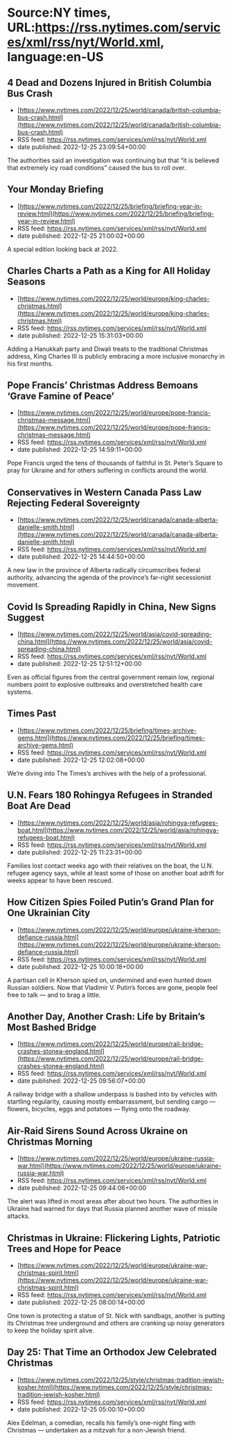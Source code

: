 # Source:NY times, URL:https://rss.nytimes.com/services/xml/rss/nyt/World.xml, language:en-US

## 4 Dead and Dozens Injured in British Columbia Bus Crash
 - [https://www.nytimes.com/2022/12/25/world/canada/british-columbia-bus-crash.html](https://www.nytimes.com/2022/12/25/world/canada/british-columbia-bus-crash.html)
 - RSS feed: https://rss.nytimes.com/services/xml/rss/nyt/World.xml
 - date published: 2022-12-25 23:09:54+00:00

The authorities said an investigation was continuing but that “it is believed that extremely icy road conditions” caused the bus to roll over.

## Your Monday Briefing
 - [https://www.nytimes.com/2022/12/25/briefing/briefing-year-in-review.html](https://www.nytimes.com/2022/12/25/briefing/briefing-year-in-review.html)
 - RSS feed: https://rss.nytimes.com/services/xml/rss/nyt/World.xml
 - date published: 2022-12-25 21:00:02+00:00

A special edition looking back at 2022.

## Charles Charts a Path as a King for All Holiday Seasons
 - [https://www.nytimes.com/2022/12/25/world/europe/king-charles-christmas.html](https://www.nytimes.com/2022/12/25/world/europe/king-charles-christmas.html)
 - RSS feed: https://rss.nytimes.com/services/xml/rss/nyt/World.xml
 - date published: 2022-12-25 15:31:03+00:00

Adding a Hanukkah party and Diwali treats to the traditional Christmas address, King Charles III is publicly embracing a more inclusive monarchy in his first months.

## Pope Francis’ Christmas Address Bemoans ‘Grave Famine of Peace’
 - [https://www.nytimes.com/2022/12/25/world/europe/pope-francis-christmas-message.html](https://www.nytimes.com/2022/12/25/world/europe/pope-francis-christmas-message.html)
 - RSS feed: https://rss.nytimes.com/services/xml/rss/nyt/World.xml
 - date published: 2022-12-25 14:59:11+00:00

Pope Francis urged the tens of thousands of faithful in St. Peter’s Square to pray for Ukraine and for others suffering in conflicts around the world.

## Conservatives in Western Canada Pass Law Rejecting Federal Sovereignty
 - [https://www.nytimes.com/2022/12/25/world/canada/canada-alberta-danielle-smith.html](https://www.nytimes.com/2022/12/25/world/canada/canada-alberta-danielle-smith.html)
 - RSS feed: https://rss.nytimes.com/services/xml/rss/nyt/World.xml
 - date published: 2022-12-25 14:44:50+00:00

A new law in the province of Alberta radically circumscribes federal authority, advancing the agenda of the province’s far-right secessionist movement.

## Covid Is Spreading Rapidly in China, New Signs Suggest
 - [https://www.nytimes.com/2022/12/25/world/asia/covid-spreading-china.html](https://www.nytimes.com/2022/12/25/world/asia/covid-spreading-china.html)
 - RSS feed: https://rss.nytimes.com/services/xml/rss/nyt/World.xml
 - date published: 2022-12-25 12:51:12+00:00

Even as official figures from the central government remain low, regional numbers point to explosive outbreaks and overstretched health care systems.

## Times Past
 - [https://www.nytimes.com/2022/12/25/briefing/times-archive-gems.html](https://www.nytimes.com/2022/12/25/briefing/times-archive-gems.html)
 - RSS feed: https://rss.nytimes.com/services/xml/rss/nyt/World.xml
 - date published: 2022-12-25 12:02:08+00:00

We’re diving into The Times’s archives with the help of a professional.

## U.N. Fears 180 Rohingya Refugees in Stranded Boat Are Dead
 - [https://www.nytimes.com/2022/12/25/world/asia/rohingya-refugees-boat.html](https://www.nytimes.com/2022/12/25/world/asia/rohingya-refugees-boat.html)
 - RSS feed: https://rss.nytimes.com/services/xml/rss/nyt/World.xml
 - date published: 2022-12-25 11:23:31+00:00

Families lost contact weeks ago with their relatives on the boat, the U.N. refugee agency says, while at least some of those on another boat adrift for weeks appear to have been rescued.

## How Citizen Spies Foiled Putin’s Grand Plan for One Ukrainian City
 - [https://www.nytimes.com/2022/12/25/world/europe/ukraine-kherson-defiance-russia.html](https://www.nytimes.com/2022/12/25/world/europe/ukraine-kherson-defiance-russia.html)
 - RSS feed: https://rss.nytimes.com/services/xml/rss/nyt/World.xml
 - date published: 2022-12-25 10:00:18+00:00

A partisan cell in Kherson spied on, undermined and even hunted down Russian soldiers. Now that Vladimir V. Putin’s forces are gone, people feel free to talk — and to brag a little.

## Another Day, Another Crash: Life by Britain’s Most Bashed Bridge
 - [https://www.nytimes.com/2022/12/25/world/europe/rail-bridge-crashes-stonea-england.html](https://www.nytimes.com/2022/12/25/world/europe/rail-bridge-crashes-stonea-england.html)
 - RSS feed: https://rss.nytimes.com/services/xml/rss/nyt/World.xml
 - date published: 2022-12-25 09:56:07+00:00

A railway bridge with a shallow underpass is bashed into by vehicles with startling regularity, causing mostly embarrassment, but sending cargo — flowers, bicycles, eggs and potatoes — flying onto the roadway.

## Air-Raid Sirens Sound Across Ukraine on Christmas Morning
 - [https://www.nytimes.com/2022/12/25/world/europe/ukraine-russia-war.html](https://www.nytimes.com/2022/12/25/world/europe/ukraine-russia-war.html)
 - RSS feed: https://rss.nytimes.com/services/xml/rss/nyt/World.xml
 - date published: 2022-12-25 09:44:06+00:00

The alert was lifted in most areas after about two hours. The authorities in Ukraine had warned for days that Russia planned another wave of missile attacks.

## Christmas in Ukraine: Flickering Lights, Patriotic Trees and Hope for Peace
 - [https://www.nytimes.com/2022/12/25/world/europe/ukraine-war-christmas-spirit.html](https://www.nytimes.com/2022/12/25/world/europe/ukraine-war-christmas-spirit.html)
 - RSS feed: https://rss.nytimes.com/services/xml/rss/nyt/World.xml
 - date published: 2022-12-25 08:00:14+00:00

One town is protecting a statue of St. Nick with sandbags, another is putting its Christmas tree underground and others are cranking up noisy generators to keep the holiday spirit alive.

## Day 25: That Time an Orthodox Jew Celebrated Christmas
 - [https://www.nytimes.com/2022/12/25/style/christmas-tradition-jewish-kosher.html](https://www.nytimes.com/2022/12/25/style/christmas-tradition-jewish-kosher.html)
 - RSS feed: https://rss.nytimes.com/services/xml/rss/nyt/World.xml
 - date published: 2022-12-25 05:00:10+00:00

Alex Edelman, a comedian, recalls his family’s one-night fling with Christmas — undertaken as a mitzvah for a non-Jewish friend.

